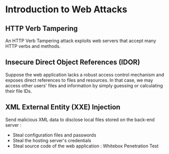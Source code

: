# Introduction to Web Attacks

## HTTP Verb Tampering

An HTTP Verb Tampering attack exploits web servers that accept many HTTP verbs and methods.

## Insecure Direct Object References (IDOR)

Suppose the web application lacks a robust access control mechanism and exposes direct references to files and resources. In that case, we may access other users' files and information by simply guessing or calculating their file IDs.

## XML External Entity (XXE) Injection

Send malicious XML data to disclose local files stored on the back-end server :
- Steal configuration files and passwords
- Steal the hosting server's credentials
- Steal source code of the web application : Whitebox Penetration Test

